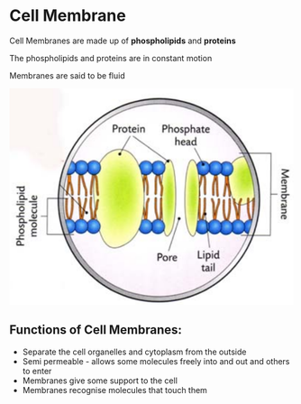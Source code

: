 # Cell Membrane

Cell Membranes are made up of **phospholipids** and **proteins**

The phospholipids and proteins are in constant motion

Membranes are said to be fluid

![Untitled](Cell%20Membr%20b1c5b/Untitled.png)

## Functions of Cell Membranes:

- Separate the cell organelles and cytoplasm from the outside
- Semi permeable - allows some molecules freely into and out and others to enter
- Membranes give some support to the cell
- Membranes recognise molecules that touch them
